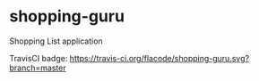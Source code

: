 # shopping-guru
Shopping List application

TravisCI badge: https://travis-ci.org/flacode/shopping-guru.svg?branch=master
